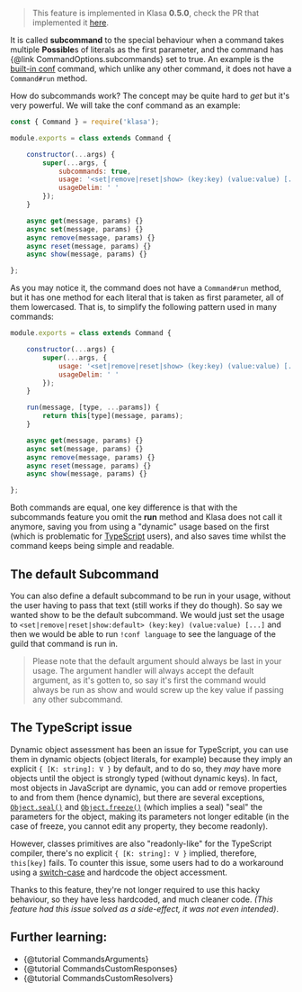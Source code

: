 > This feature is implemented in Klasa **0.5.0**, check the PR that implemented it [here](https://github.com/dirigeants/klasa/pull/162).

It is called **subcommand** to the special behaviour when a command takes multiple **Possible**s of literals as the first parameter, and the command has {@link CommandOptions.subcommands} set to true. An example is the [built-in conf](https://github.com/dirigeants/klasa/blob/master/src/commands/Admin/conf.js) command, which unlike any other command, it does not have a `Command#run` method.

How do subcommands work? The concept may be quite hard to *get* but it's very powerful. We will take the conf command as an example:

```javascript
const { Command } = require('klasa');

module.exports = class extends Command {

	constructor(...args) {
		super(...args, {
			subcommands: true,
			usage: '<set|remove|reset|show> (key:key) (value:value) [...]',
			usageDelim: ' '
		});
	}

	async get(message, params) {}
	async set(message, params) {}
	async remove(message, params) {}
	async reset(message, params) {}
	async show(message, params) {}

};
```

As you may notice it, the command does not have a `Command#run` method, but it has one method for each literal that is taken as first parameter, all of them lowercased. That is, to simplify the following pattern used in many commands:

```javascript
module.exports = class extends Command {

	constructor(...args) {
		super(...args, {
			usage: '<set|remove|reset|show> (key:key) (value:value) [...]',
			usageDelim: ' '
		});
	}

	run(message, [type, ...params]) {
		return this[type](message, params);
	}

	async get(message, params) {}
	async set(message, params) {}
	async remove(message, params) {}
	async reset(message, params) {}
	async show(message, params) {}

};
```

Both commands are equal, one key difference is that with the subcommands feature you omit the **run** method and Klasa does not call it anymore, saving you from using a "dynamic" usage based on the first (which is problematic for [TypeScript](https://www.typescriptlang.org/) users), and also saves time whilst the command keeps being simple and readable.

## The default Subcommand

You can also define a default subcommand to be run in your usage, without the user having to pass that text (still works if they do though). So say we wanted show to be the default subcommand. We would just set the usage to `<set|remove|reset|show:default> (key:key) (value:value) [...]` and then we would be able to run `!conf language` to see the language of the guild that command is run in.

> Please note that the default argument should always be last in your usage. The argument handler will always accept the default argument, as it's gotten to, so say it's first the command would always be run as show and would screw up the key value if passing any other subcommand.

## The TypeScript issue

Dynamic object assessment has been an issue for TypeScript, you can use them in dynamic objects (object literals, for example) because they imply an explicit `{ [K: string]: V }` by default, and to do so, they *may* have more objects until the object is strongly typed (without dynamic keys). In fact, most objects in JavaScript are dynamic, you can add or remove properties to and from them (hence dynamic), but there are several exceptions, [`Object.seal()`](https://developer.mozilla.org/en-US/docs/Web/JavaScript/Reference/Global_Objects/Object/seal) and [`Object.freeze()`](https://developer.mozilla.org/en-US/docs/Web/JavaScript/Reference/Global_Objects/Object/freeze) (which implies a seal) "seal" the parameters for the object, making its parameters not longer editable (in the case of freeze, you cannot edit any property, they become readonly).

However, classes primitives are also "readonly-like" for the TypeScript compiler, there's no explicit `{ [K: string]: V }` implied, therefore, `this[key]` fails. To counter this issue, some users had to do a workaround using a [switch-case](https://developer.mozilla.org/en-US/docs/Web/JavaScript/Reference/Statements/switch) and hardcode the object accessment.

Thanks to this feature, they're not longer required to use this hacky behaviour, so they have less hardcoded, and much cleaner code. *(This feature had this issue solved as a side-effect, it was not even intended)*.

## Further learning:

- {@tutorial CommandsArguments}
- {@tutorial CommandsCustomResponses}
- {@tutorial CommandsCustomResolvers}
